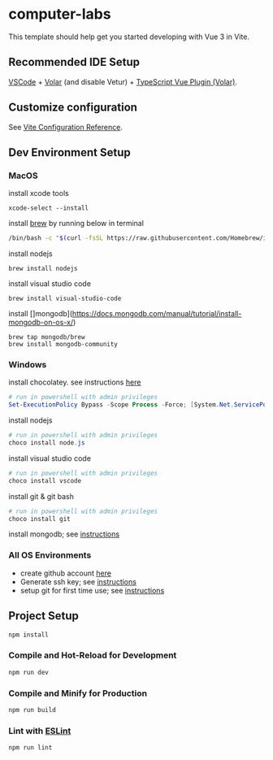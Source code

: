 # computer-labs

This template should help get you started developing with Vue 3 in Vite.

## Recommended IDE Setup

[VSCode](https://code.visualstudio.com/) + [Volar](https://marketplace.visualstudio.com/items?itemName=johnsoncodehk.volar) (and disable Vetur) + [TypeScript Vue Plugin (Volar)](https://marketplace.visualstudio.com/items?itemName=johnsoncodehk.vscode-typescript-vue-plugin).

## Customize configuration

See [Vite Configuration Reference](https://vitejs.dev/config/).

## Dev Environment Setup
### MacOS
install xcode tools
```
xcode-select --install
```
install [brew](https://brew.sh/) by running below in terminal
``` bash
/bin/bash -c "$(curl -fsSL https://raw.githubusercontent.com/Homebrew/install/HEAD/install.sh)"
```
install nodejs
```
brew install nodejs
```
install visual studio code
```
brew install visual-studio-code
```
install []mongodb](https://docs.mongodb.com/manual/tutorial/install-mongodb-on-os-x/)
```
brew tap mongodb/brew
brew install mongodb-community
```
### Windows
install chocolatey. see instructions [here](https://chocolatey.org/install)
``` powershell
# run in powershell with admin privileges
Set-ExecutionPolicy Bypass -Scope Process -Force; [System.Net.ServicePointManager]::SecurityProtocol = [System.Net.ServicePointManager]::SecurityProtocol -bor 3072; iex ((New-Object System.Net.WebClient).DownloadString('https://community.chocolatey.org/install.ps1'))
```
install nodejs
``` powershell
# run in powershell with admin privileges
choco install node.js
``` 
install visual studio code
``` powershell
# run in powershell with admin privileges
choco install vscode
```
install git & git bash
``` powershell
# run in powershell with admin privileges
choco install git
```
install mongodb; see [instructions](https://docs.mongodb.com/manual/tutorial/install-mongodb-on-windows/)
### All OS Environments
- create github account [here](https://github.com/)
- Generate ssh key; see [instructions](https://docs.github.com/en/authentication/connecting-to-github-with-ssh/generating-a-new-ssh-key-and-adding-it-to-the-ssh-agent)
- setup git for first time use; see [instructions](https://git-scm.com/book/en/v2/Getting-Started-First-Time-Git-Setup)

## Project Setup

```sh
npm install
```

### Compile and Hot-Reload for Development

```sh
npm run dev
```

### Compile and Minify for Production

```sh
npm run build
```

### Lint with [ESLint](https://eslint.org/)

```sh
npm run lint
```

